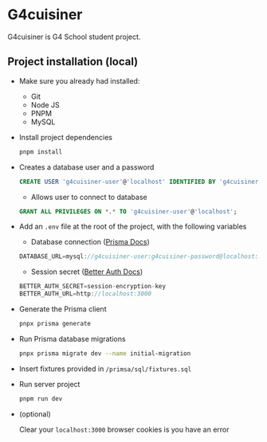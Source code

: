# G4cuisiner

G4cuisiner is G4 School student project.

## Project installation (local)

- Make sure you already had installed:

  - Git
  - Node JS
  - PNPM
  - MySQL

- Install project dependencies

  ```bash
  pnpm install
  ```

- Creates a database user and a password

  ```sql
  CREATE USER 'g4cuisiner-user'@'localhost' IDENTIFIED BY 'g4cuisiner-password';
  ```

  - Allows user to connect to database

  ```sql
  GRANT ALL PRIVILEGES ON *.* TO 'g4cuisiner-user'@'localhost';
  ```

- Add an `.env` file at the root of the project, with the following variables

  - Database connection ([Prisma Docs](https://www.prisma.io/docs/getting-started/setup-prisma/add-to-existing-project/relational-databases/connect-your-database-typescript-mysql))

  ```js
  DATABASE_URL=mysql://g4cuisiner-user:g4cuisiner-password@localhost:3306/g4cuisiner-db
  ```

  - Session secret ([Better Auth Docs](https://www.better-auth.com/docs/installation))

  ```js
  BETTER_AUTH_SECRET=session-encryption-key
  BETTER_AUTH_URL=http://localhost:3000
  ```

- Generate the Prisma client

  ```bash
  pnpx prisma generate
  ```

- Run Prisma database migrations

  ```bash
  pnpx prisma migrate dev --name initial-migration
  ```

- Insert fixtures provided in `/primsa/sql/fixtures.sql`

- Run server project

   ```bash
   pnpm run dev
   ```

- (optional)

    Clear your `localhost:3000` browser cookies is you have an error